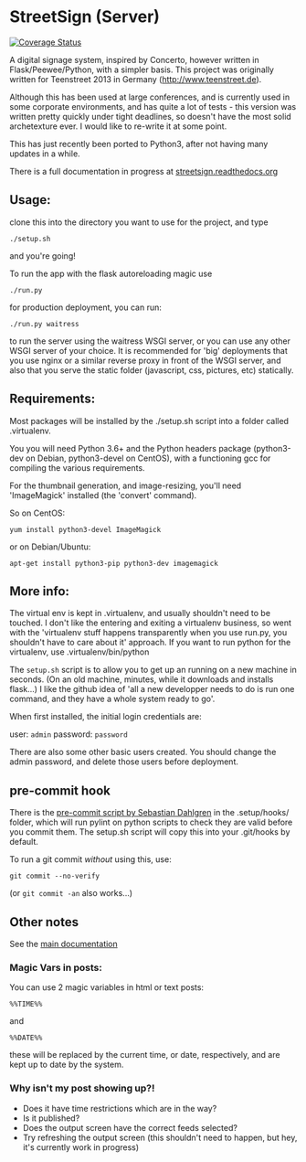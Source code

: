 # StreetSign (Server)

[![Coverage Status](https://coveralls.io/repos/danthedeckie/streetsign/badge.png)](https://coveralls.io/r/danthedeckie/streetsign)

A digital signage system, inspired by Concerto, however written in Flask/Peewee/Python,
with a simpler basis.  This project was originally written for Teenstreet 2013 in Germany
(http://www.teenstreet.de).

Although this has been used at large conferences, and is currently used in some
corporate environments, and has quite a lot of tests - this version was written
pretty quickly under tight deadlines, so doesn't have the most solid archetexture
ever.  I would like to re-write it at some point.

This has just recently been ported to Python3, after not having many updates in
a while.

There is a full documentation in progress at [streetsign.readthedocs.org](http://streetsign.readthedocs.org/en/latest/)

## Usage:

clone this into the directory you want to use for the project, and type

    ./setup.sh

and you're going!

To run the app with the flask autoreloading magic use

    ./run.py

for production deployment, you can run:

    ./run.py waitress

to run the server using the waitress WSGI server, or you can use any other WSGI server of your choice.  It is recommended for 'big' deployments that you use nginx or a similar reverse proxy in front of the WSGI server, and also that you serve the static folder (javascript, css, pictures, etc) statically.

## Requirements:

Most packages will be installed by the ./setup.sh script into a folder called .virtualenv.

You you will need Python 3.6+ and the Python headers package (python3-dev on Debian, python3-devel on CentOS),
with a functioning gcc for compiling the various requirements.

For the thumbnail generation, and image-resizing, you'll need 'ImageMagick' installed (the 'convert' command).

So on CentOS:

    yum install python3-devel ImageMagick

or on Debian/Ubuntu:

    apt-get install python3-pip python3-dev imagemagick

## More info:

The virtual env is kept in .virtualenv, and usually shouldn't need to be touched.  I don't like the entering and exiting a virtualenv business, so went with the 'virtualenv stuff happens transparently when you use run.py, you shouldn't have to care about it' approach.  If you want to run python for the virtualenv, use .virtualenv/bin/python

The `setup.sh` script is to allow you to get up an running on a new machine in seconds. (On an old machine, minutes, while it downloads and installs flask...)  I like the github idea of 'all a new developper needs to do is run one command, and they have a whole system ready to go'.

When first installed, the initial login credentials are:

user: `admin`
password: `password`

There are also some other basic users created.  You should change the admin password, and delete those users before deployment.

## pre-commit hook
There is the [pre-commit script by Sebastian Dahlgren](https://github.com/sebdah/git-pylint-commit-hook) in the .setup/hooks/ folder, which will run pylint on python scripts to check they are valid before you commit them. The setup.sh script will copy this into your .git/hooks by default.

To run a git commit *without* using this, use:

    git commit --no-verify

(or `git commit -an` also works...) 


## Other notes

See the [main documentation](http://streetsign.readthedocs.org/en/latest)

### Magic Vars in posts:

You can use 2 magic variables in html or text posts:

    %%TIME%%

and

    %%DATE%%

these will be replaced by the current time, or date, respectively, and are kept
up to date by the system.

### Why isn't my post showing up?!

- Does it have time restrictions which are in the way?
- Is it published?
- Does the output screen have the correct feeds selected?
- Try refreshing the output screen (this shouldn't need to happen, but hey, it's currently work in progress)
